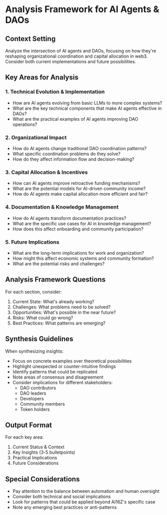 # Analysis Framework for AI Agents & DAOs

## Context Setting

Analyze the intersection of AI agents and DAOs, focusing on how they're reshaping organizational coordination and capital allocation in web3. Consider both current implementations and future possibilities.

## Key Areas for Analysis

### 1. Technical Evolution & Implementation

- How are AI agents evolving from basic LLMs to more complex systems?
- What are the key technical components that make AI agents effective in DAOs?
- What are the practical examples of AI agents improving DAO operations?

### 2. Organizational Impact

- How do AI agents change traditional DAO coordination patterns?
- What specific coordination problems do they solve?
- How do they affect information flow and decision-making?

### 3. Capital Allocation & Incentives

- How can AI agents improve retroactive funding mechanisms?
- What are the potential models for AI-driven community income?
- How do AI agents make capital allocation more efficient and fair?

### 4. Documentation & Knowledge Management

- How do AI agents transform documentation practices?
- What are the specific use cases for AI in knowledge management?
- How does this affect onboarding and community participation?

### 5. Future Implications

- What are the long-term implications for work and organization?
- How might this affect economic systems and community formation?
- What are the potential risks and challenges?

## Analysis Framework Questions

For each section, consider:

1. Current State: What's already working?
2. Challenges: What problems need to be solved?
3. Opportunities: What's possible in the near future?
4. Risks: What could go wrong?
5. Best Practices: What patterns are emerging?

## Synthesis Guidelines

When synthesizing insights:

- Focus on concrete examples over theoretical possibilities
- Highlight unexpected or counter-intuitive findings
- Identify patterns that could be replicated
- Note areas of consensus and disagreement
- Consider implications for different stakeholders:
  - DAO contributors
  - DAO leaders
  - Developers
  - Community members
  - Token holders

## Output Format

For each key area:

1. Current Status & Context
2. Key Insights (3-5 bulletpoints)
3. Practical Implications
4. Future Considerations

## Special Considerations

- Pay attention to the balance between automation and human oversight
- Consider both technical and social implications
- Look for patterns that could be applied beyond AI16Z's specific case
- Note any emerging best practices or anti-patterns
